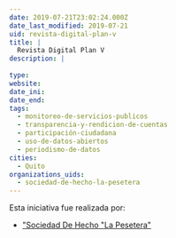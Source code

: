 ```yaml
---
date: 2019-07-21T23:02:24.000Z
date_last_modified: 2019-07-21
uid: revista-digital-plan-v
title: |
  Revista Digital Plan V
description: |
  
type: 
website: 
date_ini: 
date_end: 
tags:
  - monitoreo-de-servicios-publicos
  - transparencia-y-rendicion-de-cuentas
  - participación-ciudadana
  - uso-de-datos-abiertos
  - periodismo-de-datos
cities: 
  - Quito
organizations_uids:
  - sociedad-de-hecho-la-pesetera
---
```


Esta iniciativa fue realizada por:

- ["Sociedad De Hecho \"La Pesetera\"](/organizaciones/sociedad-de-hecho-la-pesetera)
